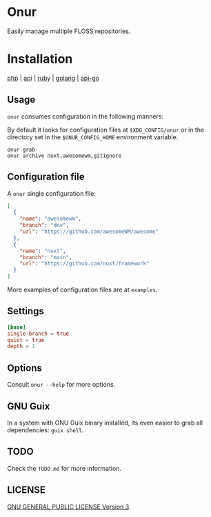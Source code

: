 <!--
Onur is free software: you can redistribute it and/or modify
it under the terms of the GNU General Public License as published by
the Free Software Foundation, either version 3 of the License, or
(at your option) any later version.

Onur is distributed in the hope that it will be useful,
but WITHOUT ANY WARRANTY; without even the implied warranty of
MERCHANTABILITY or FITNESS FOR A PARTICULAR PURPOSE.  See the
GNU General Public License for more details.

You should have received a copy of the GNU General Public License
along with Onur. If not, see <https://www.gnu.org/licenses/>.
-->

# Onur

Easily manage multiple FLOSS repositories.

# Installation

[php](https://gitlab.com/easbarba/qas) | [api](https://gitlab.com/easbarba/qas_api) | [ruby](https://gitlab.com/easbarba/qas.rb) | [golang](https://gitlab.com/easbarba/qas_go) | [api-go](https://gitlab.com/easbarba/qas_api_go)

## Usage

`onur` consumes configuration in the following manners:

By default it looks for configuration files at `$XDG_CONFIG/onur` or in the
directory set in the `$ONUR_CONFIG_HOME` environment variable.

```shell
onur grab
onur archive nuxt,awesomewm,gitignore
```

## Configuration file

A `onur` single configuration file:

```json
[
  {
    "name": "awesomewm",
    "branch": "dev",
    "url": "https://github.com/awesomeWM/awesome"
  },
  {
    "name": "nuxt",
    "branch": "main",
    "url": "https://github.com/nuxt/framework"
  }
]
```

More examples of configuration files are at `examples`.

## Settings

```toml
[base]
single-branch = true
quiet = true
depth = 1
```

## Options

Consult `onur --help` for more options.

## GNU Guix

In a system with GNU Guix binary installed, its even easier to grab all
dependencies: `guix shell`.

## TODO

Check the `TODO.md` for more information.

## LICENSE

[GNU GENERAL PUBLIC LICENSE Version 3](https://www.gnu.org/licenses/gpl-3.0.en.html)
